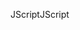 <span data-ttu-id="69004-101">JScript</span><span class="sxs-lookup"><span data-stu-id="69004-101">JScript</span></span>